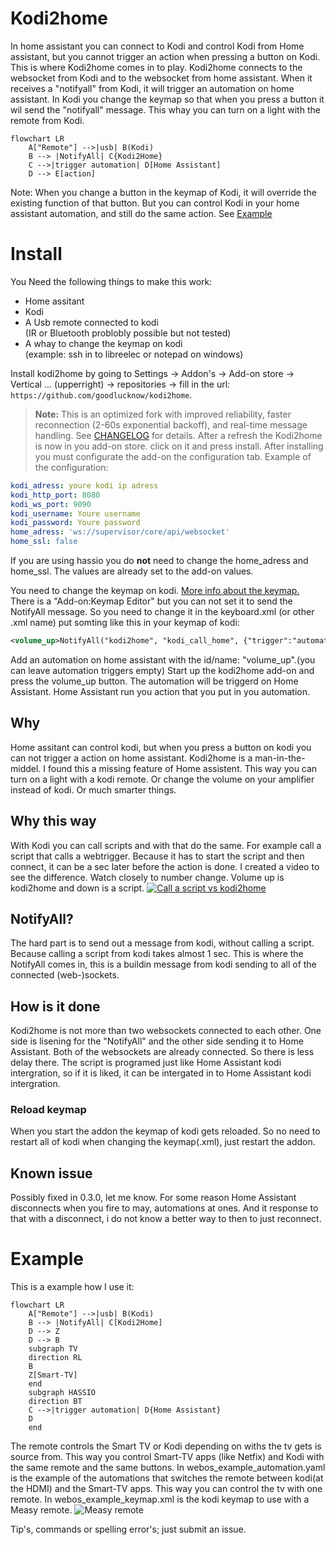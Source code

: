 Kodi2home
=========
In home assistant you can connect to Kodi and control Kodi from Home assistant, but you cannot trigger an action when pressing a button on Kodi. This is where Kodi2home comes in to play. Kodi2home connects to the websocket from Kodi and to the websocket from home assistant. When it receives a "notifyall" from Kodi, it will trigger an automation on home assistant. In Kodi you change the keymap so that when you press a button it wil send the "notifyall" message. This whay you can turn on a light with the remote from Kodi. 
```mermaid
flowchart LR
    A["Remote"] -->|usb| B(Kodi)
    B --> |NotifyAll| C{Kodi2Home}
    C -->|trigger automation| D[Home Assistant]
    D --> E[action]
```
Note: When you change a button in the keymap of Kodi, it will override the existing function of that button. But you can control Kodi in your home assistant automation, and still do the same action. See [Example](#example)

# Install

You Need the following things to make this work:
 - Home assitant
 - Kodi
 - A Usb remote connected to kodi <BR>(IR or Bluetooth problobly possible but not tested)
 - A whay to change the keymap on kodi <BR>
   (example: ssh in to libreelec or notepad on windows)
   
Install kodi2home by going to Settings -> Addon's -> Add-on store -> Vertical ... (upperright) -> repositories -> fill in the url: `https://github.com/goodlucknow/kodi2home`.

> **Note:** This is an optimized fork with improved reliability, faster reconnection (2-60s exponential backoff), and real-time message handling. See [CHANGELOG](kodi2home/CHANGELOG.md) for details.
After a refresh the Kodi2home is now in you add-on store. click on it and press install. After installing you must configurate the add-on the configuration tab.
Example of the configuration:
```yaml
kodi_adress: youre kodi ip adress
kodi_http_port: 8080
kodi_ws_port: 9090
kodi_username: Youre username
kodi_password: Youre password
home_adress: 'ws://supervisor/core/api/websocket'
home_ssl: false
```

If you are using hassio you do **not** need to change the home_adress and home_ssl. The values are already set to the add-on values.

You need to change the keymap on kodi. [More info about the keymap.](https://kodi.wiki/view/HOW-TO:Modify_keymaps) There is a "Add-on:Keymap Editor" but you can not set it to send the NotifyAll message. So you need to change it in the keyboard.xml (or other .xml name)
put somting like this in your keymap of kodi:
```xml
<volume_up>NotifyAll("kodi2home", "kodi_call_home", {"trigger":"automation.volume_up"})</volume_up>
```
Add an automation on home assistant with the id/name: "volume_up".(you can leave automation triggers empty) Start up the kodi2home add-on and press the volume_up button. The automation will be triggerd on Home Assistant. Home Assistant run you action that you put in you automation.

## Why
Home assitant can control kodi, but when you press a button on kodi you can not trigger a action on home assistant. Kodi2home is a man-in-the-middel. I found this a missing feature of Home assistent. This way you can turn on a light with a kodi remote. Or change the volume on your amplifier instead of kodi. Or much smarter things.

## Why this way
With Kodi you can call scripts and with that do the same. For example call a script that calls a webtrigger. Because it has to start the script and then connect, it can be a sec later before the action is done. I created a video to see the difference. Watch closely to number change. Volume up is kodi2home and down is a script.
[![Call a script vs kodi2home](http://img.youtube.com/vi/MlcBf1nm40w/0.jpg)](http://www.youtube.com/watch?v=MlcBf1nm40w)

## NotifyAll?
The hard part is to send out a message from kodi, without calling a script. Because calling a script from kodi takes almost 1 sec. This is where the NotifyAll comes in, this is a buildin message from kodi sending to all of the connected (web-)sockets. 

## How is it done
Kodi2home is not more than two websockets connected to each other. One side is lisening for the "NotifyAll" and the other side sending it to Home Assistant. Both of the websockets are already connected. So there is less delay there. 
The script is programed just like Home Assistant kodi intergration, so if it is liked, it can be intergated in to Home Assistant kodi intergration.

### Reload keymap
When you start the addon the keymap of kodi gets reloaded. So no need to restart all of kodi when changing the keymap(.xml), just restart the addon. 

## Known issue
Possibly fixed in 0.3.0, let me know. For some reason Home Assistant disconnects when you fire to may, automations at ones. And it response to that with a disconnect, i do not know a better way to then to just reconnect. 

# Example
This is a example how I use it:
```mermaid
flowchart LR
    A["Remote"] -->|usb| B(Kodi)
    B --> |NotifyAll| C[Kodi2Home]
    D --> Z
    D --> B
    subgraph TV
    direction RL
    B
    Z[Smart-TV]
    end
    subgraph HASSIO
    direction BT
    C -->|trigger automation| D{Home Assistant}
    D
    end
```
The remote controls the Smart TV or Kodi depending on withs the tv gets is source from. This way you control Smart-TV apps (like Netfix) and Kodi with the same remote and the same buttons. 
In webos_example_automation.yaml is the example of the automations that switches the remote between kodi(at the HDMI) and the Smart-TV apps. This way you can control the tv with one remote. In webos_example_keymap.xml is the kodi keymap to use with a Measy remote.
![Measy remote](doc/Measy-remote.jpeg)

Tip's, commands or spelling error's; just submit an issue.
